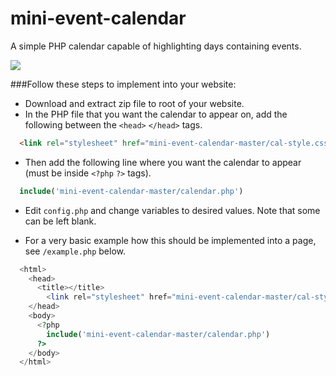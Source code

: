 # mini-event-calendar
A simple PHP calendar capable of highlighting days containing events. 

![](http://i.imgur.com/s2zlu3w.png)



###Follow these steps to implement into your website:

* Download and extract zip file to root of your website.
* In the PHP file that you want the calendar to appear on, add the following between the `<head>` `</head>` tags.
```html
  <link rel="stylesheet" href="mini-event-calendar-master/cal-style.css">
```
* Then add the following line where you want the calendar to appear (must be inside `<?php` `?>` tags).
```php
  include('mini-event-calendar-master/calendar.php')
```
* Edit `config.php` and change variables to desired values. Note that some can be left blank.

* For a very basic example how this should be implemented into a page, see `/example.php` below.

```php
  <html>
    <head>
      <title></title>
        <link rel="stylesheet" href="mini-event-calendar-master/cal-style.css">
    </head>
    <body>
      <?php 
        include('mini-event-calendar-master/calendar.php') 
      ?>
    </body>
  </html>
```
